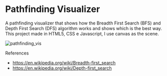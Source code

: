 # Pathfinding Visualizer
A pathfinding visualizer that shows how the Breadth First Search (BFS) and Depth First Search (DFS) algorithm works and shows which is the best way.
This project made in HTML5, CSS e Javascript, I use canvas as the scene.

![pathfinding_vis](https://github.com/rrs6/pathfinding_visualizer/assets/37545382/a2034581-bc68-4ef7-b483-05e11cfbf9e8)

References
- https://en.wikipedia.org/wiki/Breadth-first_search
- https://en.wikipedia.org/wiki/Depth-first_search
